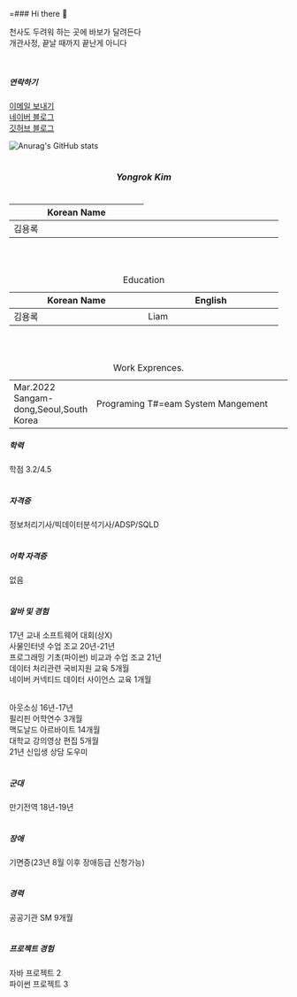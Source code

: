=### Hi there 👋

천사도 두려워 하는 곳에 바보가 달려든다<br>
개관사정, 끝날 때까지 끝난게 아니다<br>



<div>
  <br>
  <h5>연락하기</h5>
  <a href="mailto:ygreen0516@gmail.com">
  이메일 보내기
  </a>
</div>
<div>
  <a href="https://blog.naver.com/yg=reen0516" font-size="40px">
    네이버 블로그
  </a>
</div>
<div>
	<a href="https://grokeen.github.io/">
    깃허브 블로그
	</a>
</div>



<!-- 깃허브 상태 표시 -->
![Anurag's GitHub stats](https://github-readme-stats.vercel.app/api?username=Grokeen&show_icons=true&theme=radical)



<div>
	<table>
		<caption><h5>Yongrok Kim</h5></caption>
    <colgroup>
		<col style="width: 25%">
      	<col style="width: 25%">
	</colgroup>
    <thead>
      <tr>
        <th>Korean Name</th>
			</tr>
    </thead>
    <tbody>
      <tr>
        <td>김용록</td>
			</tr>    
		<tbody>
	</table>
  <br>
	<br>
	<table>
		<caption>Education</caption>
    <colgroup>
		<col style="width: 25%">
      	<col style="width: 25%">
	</colgroup>
    <thead>
      <tr>
        <th>Korean Name</th>
        <th>English</th>
			</tr>
    </thead>
    <tbody>
      <tr>
        <td>김용록</td>
        <td>Liam</td>
			</tr>    
		<tbody>
	</table>
  
  <br>
	<br>
	<table>
		<caption>Work Exprences.</caption>
    <colgroup>
		<col style="width: 25%">
      	<col style="width: 75%">
	</colgroup>
    <tbody>
      <tr>
        <td>Mar.2022<br>
          Sangam-dong,Seoul,South Korea
				</td>
        <td>
        	Programing T#=eam
					System Mangement <br>
				</td>
			</tr>    
		<tbody>
	</table>
</div>




  <h5>학력</h5>
  학점 3.2/4.5 <br>
  
  <br>

  <h5>자격증</h5>
  정보처리기사/빅데이터분석기사/ADSP/SQLD <br>
  <br>

  <h5>어학 자격증</h5>
  없음<br>
  <br>

  <h5>알바 및 경험</h5>
  17년 교내 소프트웨어 대회(상X) <br>
  사물인터넷 수업 조교 20년-21년 <br>
  프로그래밍 기초(파이썬) 비교과 수업 조교 21년<br>
  데이터 처리관련 국비지원 교육 5개월 <br>
  네이버 커넥티드 데이터 사이언스 교육 1개월 <br>
  <br>

  아웃소싱 16년-17년 <br>
  필리핀 어학연수 3개월<br>
  맥도날드 아르바이트 14개월<br>
  대학교 강의영상 편집 5개월 <br>
  21년 신입생 상담 도우미 <br>
  <br>

  <h5>군대</h5>
  만기전역 18년-19년  <br>
  <br>

  <h5>장애</h5>
  기면증(23년 8월 이후 장애등급 신청가능)<br>
  <br>

  <h5>경력</h5>
  공공기관 SM 9개월<br>
  <br>

  <h5>프로젝트 경험</h5>
  자바 프로젝트 2<br>
  파이썬 프로젝트 3<br>

</div>








<!--

<div>
	<table>
		<caption>It's me</caption>
    <colgroup>
			<col style="width: 25%">
      <col style="width: 25%">
      <col style="width: 25%">
      <col style="width: 25%">
		</colgroup>
    <thead>
      <tr>
        <th>이름</th>
        <th>한글</th>
        <th>영문</th>
        <th>용록4</th>
			</tr>
    </thead>
    <tbody>
      <tr>
        <td>1</td>
        <td>2</td>
        <td>3</td>
        <td>4</td>
			</tr>
        <tr>
        <td>1</td>
        <td>2</td>
        <td>3</td>
        <td>4</td>
			</tr>
    <tbody>
	</table>
</div>

-->
<!--
**Grokeen/Grokeen** is a ✨ _special_ ✨ repository because its `README.md` (this file) appears on your GitHub profile.

Here are some ideas to get you started:

- 🔭 I’m currently working on ...
- 🌱 I’m currently learning ...
- 👯 I’m looking to collaborate on ...
- 🤔 I’m looking for help with ...
- 💬 Ask me about ...
- 📫 How to reach me: ...
- 😄 Pronouns: ...
- ⚡ Fun fact: ...
-->
